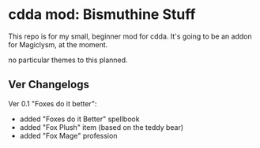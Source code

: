 # cdda mod: Bismuthine Stuff

This repo is for my small, beginner mod for cdda.
It's going to be an addon for Magiclysm, at the moment.

no particular themes to this planned.

## Ver Changelogs

Ver 0.1 "Foxes do it better":
  - added "Foxes do it Better" spellbook 
  - added "Fox Plush" item (based on the teddy bear)
  - added "Fox Mage" profession
